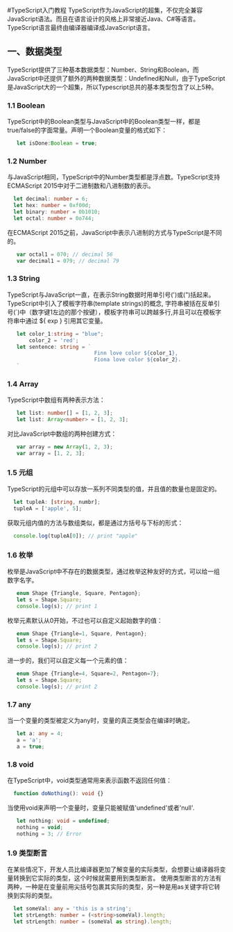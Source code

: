 #TypeScript入门教程
  TypeScript作为JavaScript的超集，不仅完全兼容JavaScript语法。而且在语言设计的风格上非常接近Java、C#等语言。TypeScript语言最终由编译器编译成JavaScript语言。
  
## 一、数据类型
  TypeScript提供了三种基本数据类型：Number、String和Boolean，而JavaScript中还提供了额外的两种数据类型：Undefined和Null，由于TypeScript是JavaScript大的一个超集，所以Typescript总共的基本类型包含了以上5种。
  
### 1.1 Boolean
  TypeScript中的Boolean类型与JavaScript中的Boolean类型一样，都是true/false的字面常量。声明一个Boolean变量的格式如下：
```TypeScript
   let isDone:Boolean = true;
```

### 1.2 Number
  与JavaScript相同，TypeScript中的Number类型都是浮点数。TypeScript支持ECMAScript 2015中对于二进制数和八进制数的表示。
```TypeScript
  let decimal: number = 6;
  let hex: number = 0xf00d;
  let binary: number = 0b1010;
  let octal: number = 0o744;
```
  在ECMAScript 2015之前，JavaScript中表示八进制的方式与TypeScript是不同的。
```JavaScript
   var octal1 = 070; // decimal 56
   var decimal1 = 079; // decimal 79
```

### 1.3 String
  TypeScript与JavaScript一直，在表示String数据时用单引号(')或(")括起来。
  TypeScript中引入了模板字符串(template strings)的概念,
  字符串被括在反单引号(`)中（数字键1左边的那个按键），模板字符串可以跨越多行,并且可以在模板字符串中通过 ${ exp } 引用其它变量。
```TypeScript
   let color_1:string = "blue"; 
       color_2 = 'red';
   let sentence: string = `
                            Finn love color ${color_1}, 
                            Fiona love color ${color_2}.
   `
```

### 1.4 Array
 TypeScript中数组有两种表示方法：
 ```TypeScript
    let list: number[] = [1, 2, 3];
    let list: Array<number> = [1, 2, 3];
 ```
 对比JavaScript中数组的两种创建方式：
 ```JavaScript
    var array = new Array(1, 2, 3);
    var array = [1, 2, 3];
 ```
 
 ### 1.5 元组
 TypeScript的元组中可以存放一系列不同类型的值，并且值的数量也是固定的。
 ```TypeScript
   let tupleA: [string, numbr];
   tupleA = ['apple', 5];
 ```
 获取元组内值的方法与数组类似，都是通过方括号与下标的形式：
 ```TypeScript
   console.log(tupleA[0]); // print "apple"
 ```
 
  ### 1.6 枚举
  枚举是JavaScript中不存在的数据类型，通过枚举这种友好的方式，可以给一组数字名字。
  ```TypeScript
     enum Shape {Triangle, Square, Pentagon};
     let s = Shape.Square;
     console.log(s); // print 1
  ```
  枚举元素默认从0开始，不过也可以自定义起始数字的值：
  ```TypeScript
     enum Shape {Triangle=1, Square, Pentagon};
     let s = Shape.Square;
     console.log(s); // print 2
  ```
  进一步的，我们可以自定义每一个元素的值：
  ```TypeScript
     enum Shape {Triangle=4, Square=2, Pentagon=7};
     let s = Shape.Square;
     console.log(s); // print 2
  ```
  
  ### 1.7 any
  当一个变量的类型被定义为any时，变量的真正类型会在编译时确定。
  ```TypeScript
     let a: any = 4;
     a = 'a';
     a = true;
  ```
  
  ### 1.8 void
  在TypeScript中，void类型通常用来表示函数不返回任何值：
  ```TypeScript
    function doNothing(): void {}
  ```
  当使用void来声明一个变量时，变量只能被赋值'undefined'或者'null'.
  ```TypeScript
     let nothing: void = undefined;
     nothing = void;
     nothing = 3; // Error
  ```
  
  ### 1.9 类型断言
  在某些情况下，开发人员比编译器更加了解变量的实际类型，会想要让编译器将变量转换到它实际的类型，这个时候就需要用到类型断言。
  使用类型断言的方法有两种，一种是在变量前用尖括号包裹其实际的类型，另一种是用as关键字将它转换到实际的类型。
  ```TypeScript
    let someVal: any = 'this is a string';
    let strLength: number = (<string>someVal).length;
    let strLength: number = (someVal as string).length; 
  ```